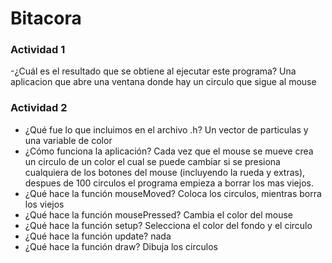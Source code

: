 # Bitacora

### Actividad 1
-¿Cuál es el resultado que se obtiene al ejecutar este programa?
    Una aplicacion que abre una ventana donde hay un circulo que sigue al mouse

### Actividad 2
- ¿Qué fue lo que incluimos en el archivo .h?
    Un vector de particulas y una variable de color
- ¿Cómo funciona la aplicación?
    Cada vez que el mouse se mueve crea un circulo de un color el cual se puede cambiar si se presiona cualquiera de los botones del mouse (incluyendo la rueda y extras), despues de 100 circulos el programa empieza a borrar los mas viejos.
- ¿Qué hace la función mouseMoved?
    Coloca los circulos, mientras borra los viejos
- ¿Qué hace la función mousePressed?
    Cambia el color del mouse
- ¿Qué hace la función setup?
    Selecciona el color del fondo y el circulo
- ¿Qué hace la función update?
    nada
- ¿Qué hace la función draw?
    Dibuja los circulos
